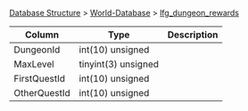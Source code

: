 [Database Structure](Database-Structure) > [World-Database](World-Database) > [lfg_dungeon_rewards](lfg_dungeon_rewards)

Column | Type | Description
--- | --- | ---
DungeonId | int(10) unsigned | 
MaxLevel | tinyint(3) unsigned | 
FirstQuestId | int(10) unsigned | 
OtherQuestId | int(10) unsigned | 

